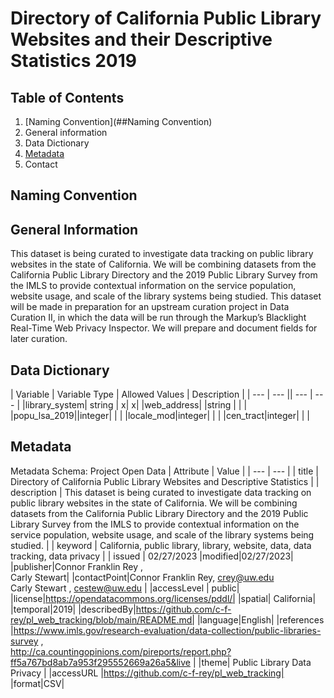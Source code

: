 # Directory of California Public Library Websites and their Descriptive Statistics 2019
## Table of Contents

   1. [Naming Convention](##Naming Convention)
   2. General information
   3. Data Dictionary
   4. [Metadata](##Metadata)
   6. Contact

## Naming Convention

## General Information

This dataset is being curated to investigate data tracking on public library websites in the state of California. We will be combining datasets from the California Public Library Directory and the 2019 Public Library Survey from the IMLS to provide contextual information on the service population, website usage, and scale of the library systems being studied. This dataset will be made in preparation for an upstream curation project in Data Curation II, in which the data will be run through the Markup’s Blacklight Real-Time Web Privacy Inspector. We will prepare and document fields for later curation.

## Data Dictionary

| Variable | Variable Type | Allowed Values | Description |
| --- | --- || --- | --- |
|library_system| string | x| x|
|web_address| |string | | |
|popu_lsa_2019||integer| | |
|locale_mod|integer| | |
|cen_tract|integer| | |

## Metadata
Metadata Schema: Project Open Data 
| Attribute | Value |
| --- | --- |
| title | Directory of California Public Library Websites and Descriptive Statistics |
| description | This dataset is being curated to investigate data tracking on public library websites in the state of California. We will be combining datasets from the California Public Library Directory and the 2019 Public Library Survey from the IMLS to provide contextual information on the service population, website usage, and scale of the library systems being studied. |
| keyword | California, public library, library, website, data, data tracking, data privacy |
| issued | 02/27/2023
|modified|02/27/2023|
|publisher|Connor Franklin Rey , <br> Carly Stewart|
|contactPoint|Connor Franklin Rey, crey@uw.edu <br> Carly Stewart , cestew@uw.edu |
|accessLevel | public|
|license|https://opendatacommons.org/licenses/pddl/|
|spatial| California|
|temporal|2019|
|describedBy|https://github.com/c-f-rey/pl_web_tracking/blob/main/README.md|
|language|English|
|references |https://www.imls.gov/research-evaluation/data-collection/public-libraries-survey ,<br> http://ca.countingopinions.com/pireports/report.php?ff5a767bd8ab7a953f295552669a26a5&live |
|theme| Public Library Data Privacy |
|accessURL |https://github.com/c-f-rey/pl_web_tracking|
|format|CSV|



